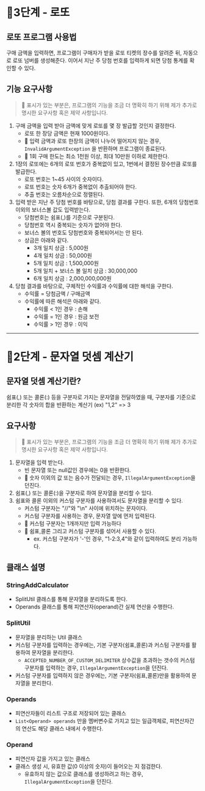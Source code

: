# 🚀3단계 - 로또

## 로또 프로그램 사용법
구매 금액을 입력하면, 프로그램이 구매자가 받을 로또 티켓의 장수를 알려준 뒤, 자동으로
로또 넘버를 생성해준다. 이어서 지난 주 당첨 번호를 입력하게 되면 당첨 통계를 확인할 수 있다. 

## 기능 요구사항
> 📍 표시가 있는 부분은, 프로그램의 기능을 조금 더 명확히 하기 위해 제가 추가로
> 명시한 요구사항 혹은 제약 사항입니다.

1. 구매 금액을 입력 받아 금액에 맞게 로또를 몇 장 발급할 것인지 결정한다. 
    * 로또 한 장당 금액은 현재 1000원이다.
    * 📍 입력 금액과 로또 한장의 금액이 나누어 떨어지지 않는 경우, `InvalidArgumentException`
     을 반환하며 프로그램이 종료된다.
    * 📍  1회 구매 한도는 최소 1천원 이상, 최대 10만원 이하로 제한한다.
2. 1장의 로또에는 6개의 로또 번호가 중복없이 있고, 1번에서 결정된 장수만큼 
   로또를 발급한다. 
    * 로또 번호는 1~45 사이의 숫자이다. 
    * 로또 번호는 숫자 6개가 중복없이 추출되어야 한다. 
    * 추출 번호는 오름차순으로 정렬된다. 
3. 입력 받은 지난 주 당첨 번호를 바탕으로, 당첨 결과를 구한다. 
   또한, 6개의 당첨번호 이외의 보너스볼 값도 입력받는다.
    * 당첨번호는 쉼표(,)를 기준으로 구분된다.
    * 당첨번호 역시 중복되는 숫자가 없어야 한다. 
    * 보너스 볼의 번호도 당첨번호와 중복되어서는 안 된다.   
    * 상금은 아래와 같다.   
        * 3개 일치 상금 : 5,000원
        * 4개 일치 상금 : 50,000원    
        * 5개 일치 상금 : 1,500,000원
        * 5개 일치 + 보너스 볼 일치 상금 :  30,000,000 
        * 6개 일치 상금 : 2,000,000,000원
4. 당첨 결과를 바탕으로, 구체적인 수익률과 수익률에 대한 해석을 구한다.
    * 수익률 = 당첨금액 / 구매금액
    * 수익률에 따른 해석은 아래와 같다.
        * 수익률 < 1인 경우 : 손해
        * 수익률 = 1인 경우 : 원금 보전
        * 수익률 > 1인 경우 : 이익
---    
# 🚀2단계 - 문자열 덧셈 계산기

## 문자열 덧셈 계산기란?
쉼표(,) 또는 콜론(:) 등을 구분자로 가지는 문자열을 전달하였을 때, 구분자를 기준으로 분리한 
각 숫자의 합을 반환하는 계산기 
(ex) "1,2" => 3

## 요구사항
> 📍 표시가 있는 부분은, 프로그램의 기능을 조금 더 명확히 하기 위해 제가 추가로 
> 명시한 요구사항 혹은 제약 사항입니다.  
1. 문자열을 입력 받는다. 
   * 빈 문자열 또는 null값인 경우에는 0을 반환한다. 
   * 📍 숫자 이외의 값 또는 음수가 전달되는 경우, `IllegalArgumentException`을 던진다.
2. 쉼표(,) 또는 콜론(:)을 구분자로 하여 문자열을 분리할 수 있다.
3. 쉼표와 콜론 이외의 커스텀 구분자를 사용하여서도 문자열을 분리할 수 있다. 
    * 커스텀 구분자는 "//"와 "\n" 사이에 위치하는 문자이다.
    * 커스텀 구분자를 사용하는 경우, 문자열 앞에 먼저 입력된다.
    * 📍 커스텀 구분자는 1개까지만 입력 가능하다 
    * 📍 쉼표,콜론 그리고 커스텀 구분자를 섞어서 사용할 수 있다. 
      * ex. 커스텀 구분자가 '-'인 경우, "1-2:3,4"와 같이 입력하여도 분리 가능하다.  


## 클래스 설명
### StringAddCalculator
- SplitUtil 클래스를 통해 문자열을 분리하도록 한다.
- Operands 클래스를 통해 피연산자(operand)간 실제 연산을 수행한다. 
### SplitUtil
- 문자열을 분리하는 Util 클래스 
- 커스텀 구분자를 입력하는 경우에는, 기본 구분자(쉼표,콜론)과 커스텀 구분자를 활용하여 
문자열을 분리한다.
  * `ACCEPTED_NUMBER_OF_CUSTOM_DELIMITER` 상수값을 초과하는 갯수의 
    커스텀 구분자를 입력하는 경우, `IllegalArgumentException`을 던진다.
- 커스텀 구분자를 입력하지 않은 경우에는, 기본 구분자(쉼표,콜론)만을 활용하여 문자열을
분리한다.
  

### Operands
- 피연산자들이 리스트 구조로 저장되어 있는 클래스
- `List<Operand> operands` 만을 멤버변수로 가지고 있는 일급객체로, 
  피연산자간의 연산도 해당 클래스 내에서 수행한다. 

### Operand
- 피연산자 값을 가지고 있는 클래스 
- 클래스 생성 시, 유효한 값(0 이상의 숫자)이 들어오는 지 점검한다.
   * 유효하지 않는 값으로 클래스를 생성하려고 하는 경우, `IllegalArgumentException`을 던진다.